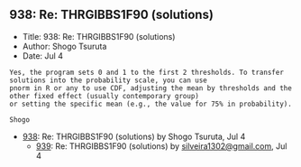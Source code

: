 ## 938: Re: THRGIBBS1F90 (solutions)

- Title: 938: Re: THRGIBBS1F90 (solutions)
- Author: Shogo Tsuruta
- Date: Jul 4

```
Yes, the program sets 0 and 1 to the first 2 thresholds. To transfer solutions into the probability scale, you can use
pnorm in R or any to use CDF, adjusting the mean by thresholds and the other fixed effect (usually contemporary group)
or setting the specific mean (e.g., the value for 75% in probability).

Shogo
```

- [938](0938.md): Re: THRGIBBS1F90 (solutions) by Shogo Tsuruta, Jul 4
    - [939](0939.md): Re: THRGIBBS1F90 (solutions) by silveira1302@gmail.com, Jul 4

